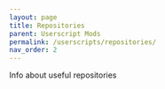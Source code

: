 ```yaml
---
layout: page
title: Repositories
parent: Userscript Mods
permalink: /userscripts/repositories/
nav_order: 2
---
```


Info about useful repositories
